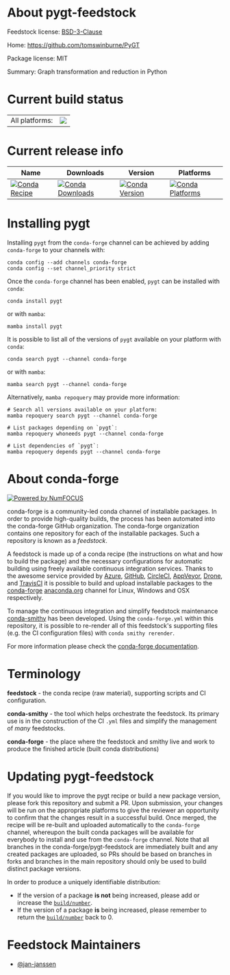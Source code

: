 About pygt-feedstock
====================

Feedstock license: [BSD-3-Clause](https://github.com/conda-forge/pygt-feedstock/blob/main/LICENSE.txt)

Home: https://github.com/tomswinburne/PyGT

Package license: MIT

Summary: Graph transformation and reduction in Python

Current build status
====================


<table><tr><td>All platforms:</td>
    <td>
      <a href="https://dev.azure.com/conda-forge/feedstock-builds/_build/latest?definitionId=24286&branchName=main">
        <img src="https://dev.azure.com/conda-forge/feedstock-builds/_apis/build/status/pygt-feedstock?branchName=main">
      </a>
    </td>
  </tr>
</table>

Current release info
====================

| Name | Downloads | Version | Platforms |
| --- | --- | --- | --- |
| [![Conda Recipe](https://img.shields.io/badge/recipe-pygt-green.svg)](https://anaconda.org/conda-forge/pygt) | [![Conda Downloads](https://img.shields.io/conda/dn/conda-forge/pygt.svg)](https://anaconda.org/conda-forge/pygt) | [![Conda Version](https://img.shields.io/conda/vn/conda-forge/pygt.svg)](https://anaconda.org/conda-forge/pygt) | [![Conda Platforms](https://img.shields.io/conda/pn/conda-forge/pygt.svg)](https://anaconda.org/conda-forge/pygt) |

Installing pygt
===============

Installing `pygt` from the `conda-forge` channel can be achieved by adding `conda-forge` to your channels with:

```
conda config --add channels conda-forge
conda config --set channel_priority strict
```

Once the `conda-forge` channel has been enabled, `pygt` can be installed with `conda`:

```
conda install pygt
```

or with `mamba`:

```
mamba install pygt
```

It is possible to list all of the versions of `pygt` available on your platform with `conda`:

```
conda search pygt --channel conda-forge
```

or with `mamba`:

```
mamba search pygt --channel conda-forge
```

Alternatively, `mamba repoquery` may provide more information:

```
# Search all versions available on your platform:
mamba repoquery search pygt --channel conda-forge

# List packages depending on `pygt`:
mamba repoquery whoneeds pygt --channel conda-forge

# List dependencies of `pygt`:
mamba repoquery depends pygt --channel conda-forge
```


About conda-forge
=================

[![Powered by
NumFOCUS](https://img.shields.io/badge/powered%20by-NumFOCUS-orange.svg?style=flat&colorA=E1523D&colorB=007D8A)](https://numfocus.org)

conda-forge is a community-led conda channel of installable packages.
In order to provide high-quality builds, the process has been automated into the
conda-forge GitHub organization. The conda-forge organization contains one repository
for each of the installable packages. Such a repository is known as a *feedstock*.

A feedstock is made up of a conda recipe (the instructions on what and how to build
the package) and the necessary configurations for automatic building using freely
available continuous integration services. Thanks to the awesome service provided by
[Azure](https://azure.microsoft.com/en-us/services/devops/), [GitHub](https://github.com/),
[CircleCI](https://circleci.com/), [AppVeyor](https://www.appveyor.com/),
[Drone](https://cloud.drone.io/welcome), and [TravisCI](https://travis-ci.com/)
it is possible to build and upload installable packages to the
[conda-forge](https://anaconda.org/conda-forge) [anaconda.org](https://anaconda.org/)
channel for Linux, Windows and OSX respectively.

To manage the continuous integration and simplify feedstock maintenance
[conda-smithy](https://github.com/conda-forge/conda-smithy) has been developed.
Using the ``conda-forge.yml`` within this repository, it is possible to re-render all of
this feedstock's supporting files (e.g. the CI configuration files) with ``conda smithy rerender``.

For more information please check the [conda-forge documentation](https://conda-forge.org/docs/).

Terminology
===========

**feedstock** - the conda recipe (raw material), supporting scripts and CI configuration.

**conda-smithy** - the tool which helps orchestrate the feedstock.
                   Its primary use is in the construction of the CI ``.yml`` files
                   and simplify the management of *many* feedstocks.

**conda-forge** - the place where the feedstock and smithy live and work to
                  produce the finished article (built conda distributions)


Updating pygt-feedstock
=======================

If you would like to improve the pygt recipe or build a new
package version, please fork this repository and submit a PR. Upon submission,
your changes will be run on the appropriate platforms to give the reviewer an
opportunity to confirm that the changes result in a successful build. Once
merged, the recipe will be re-built and uploaded automatically to the
`conda-forge` channel, whereupon the built conda packages will be available for
everybody to install and use from the `conda-forge` channel.
Note that all branches in the conda-forge/pygt-feedstock are
immediately built and any created packages are uploaded, so PRs should be based
on branches in forks and branches in the main repository should only be used to
build distinct package versions.

In order to produce a uniquely identifiable distribution:
 * If the version of a package **is not** being increased, please add or increase
   the [``build/number``](https://docs.conda.io/projects/conda-build/en/latest/resources/define-metadata.html#build-number-and-string).
 * If the version of a package **is** being increased, please remember to return
   the [``build/number``](https://docs.conda.io/projects/conda-build/en/latest/resources/define-metadata.html#build-number-and-string)
   back to 0.

Feedstock Maintainers
=====================

* [@jan-janssen](https://github.com/jan-janssen/)

